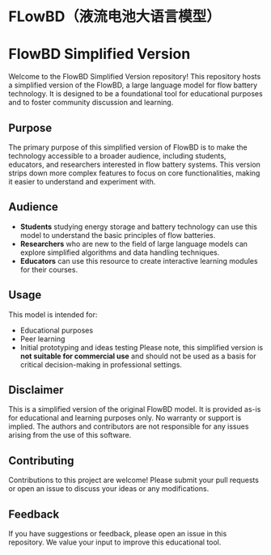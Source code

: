 # FLowBD（液流电池大语言模型）
# FlowBD Simplified Version
Welcome to the FlowBD Simplified Version repository! This repository hosts a simplified version of the FlowBD, a large language model for flow battery technology. It is designed to be a foundational tool for educational purposes and to foster community discussion and learning.
## Purpose
The primary purpose of this simplified version of FlowBD is to make the technology accessible to a broader audience, including students, educators, and researchers interested in flow battery systems. This version strips down more complex features to focus on core functionalities, making it easier to understand and experiment with.
## Audience

- **Students** studying energy storage and battery technology can use this model to understand the basic principles of flow batteries.
- **Researchers** who are new to the field of large language models can explore simplified algorithms and data handling techniques.
- **Educators** can use this resource to create interactive learning modules for their courses.
## Usage
This model is intended for:
- Educational purposes
- Peer learning
- Initial prototyping and ideas testing
Please note, this simplified version is **not suitable for commercial use** and should not be used as a basis for critical decision-making in professional settings.
## Disclaimer
This is a simplified version of the original FlowBD model.  It is provided as-is for educational and learning purposes only.  No warranty or support is implied.  The authors and contributors are not responsible for any issues arising from the use of this software.
## Contributing
Contributions to this project are welcome! Please submit your pull requests or open an issue to discuss your ideas or any modifications.

## Feedback
If you have suggestions or feedback, please open an issue in this repository. We value your input to improve this educational tool.
